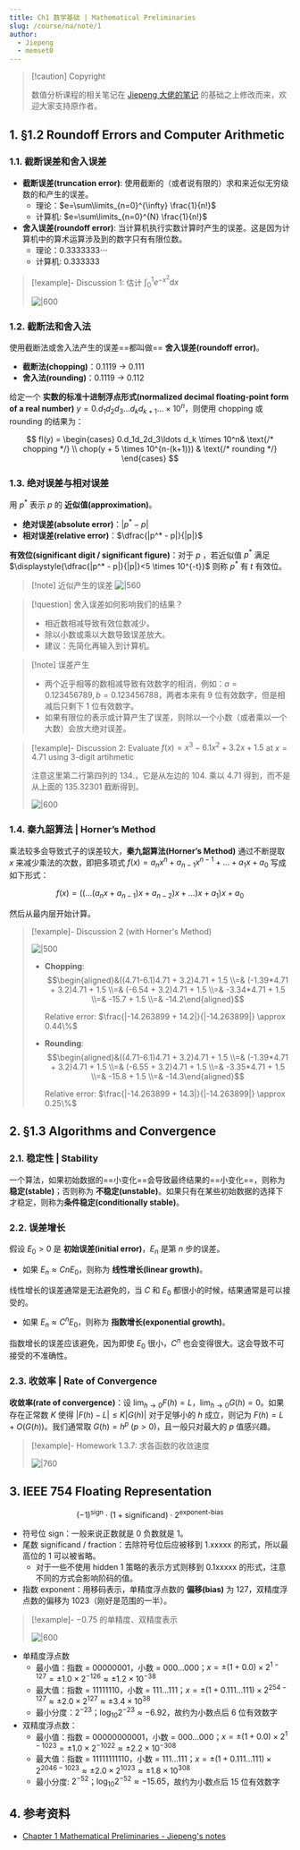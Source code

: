 ```yaml
---
title: Ch1 数学基础 | Mathematical Preliminaries
slug: /course/na/note/1
author:
  - Jiepeng
  - memset0
---
```


> [!caution] Copyright
>
> 数值分析课程的相关笔记在 [Jiepeng 大佬的笔记](https://note.jiepeng.tech/CS/NA/) 的基础之上修改而来，欢迎大家支持原作者。

## 1. §1.2 Roundoff Errors and Computer Arithmetic

### 1.1. 截断误差和舍入误差

- **截断误差(truncation error)**: 使用截断的（或者说有限的）求和来近似无穷级数的和产生的误差。
    - 理论：$e=\sum\limits_{n=0}^{\infty} \frac{1}{n!}$
    - 计算机: $e=\sum\limits_{n=0}^{N} \frac{1}{n!}$
- **舍入误差(roundoff error)**: 当计算机执行实数计算时产生的误差。这是因为计算机中的算术运算涉及到的数字只有有限位数。
    - 理论：$0.3333333\cdots$
    - 计算机: $0.333333$

> [!example]- Discussion 1: 估计 $\displaystyle{\int_{0}^{1} e^{-x^{2}} \text{d} x}$
>
> ![|600](https://img.memset0.cn/2024/11/19/QLrJOtXg.png)

### 1.2. 截断法和舍入法

使用截断法或舍入法产生的误差==都叫做== **舍入误差(roundoff error)**。

- **截断法(chopping)**：0.1119 -> 0.111
- **舍入法(rounding)**：0.1119 -> 0.112

给定一个 **实数的标准十进制浮点形式(normalized decimal floating-point form of a real number)** $y = 0.d_1d_2d_3\ldots d_kd_{k+1}\ldots \times 10^n$，则使用 chopping 或 rounding 的结果为：

$$
fl(y) = \begin{cases} 0.d_1d_2d_3\ldots d_k \times 10^n& \text{/* chopping */} \\ chop(y + 5 \times 10^{n-(k+1)}) & \text{/* rounding */} \end{cases}
$$

### 1.3. 绝对误差与相对误差

用 $p^*$ 表示 $p$ 的 **近似值(approximation)**。

- **绝对误差(absolute error)**：$|p^* - p|$
- **相对误差(relative error)**：$\dfrac{|p^* - p|}{|p|}$

**有效位(significant digit / significant figure)**：对于 $p$ ，若近似值 $p^\ast$ 满足 $\displaystyle{\dfrac{|p^* - p|}{|p|}<5 \times 10^{-t}}$ 则称 $p^{\ast}$ 有 $t$ 有效位。

> [!note] 近似产生的误差
> ![|560](https://img.memset0.cn/2024/11/19/QBex1IMM.png)

> [!question] 舍入误差如何影响我们的结果？
>
> -   相近数相减导致有效位数减少。
> -   除以小数或乘以大数导致误差放大。
> -   建议：先简化再输入到计算机。

> [!note] 误差产生
>
> -   两个近乎相等的数相减导致有效数字的相消，例如：$a=0.123456789, b=0.123456788$，两者本来有 9 位有效数字，但是相减后只剩下 1 位有效数字。
> -   如果有限位的表示或计算产生了误差，则除以一个小数（或者乘以一个大数）会放大绝对误差。

> [!example]- Discussion 2: Evaluate $f(x)=x^{3}-6.1x^{2}+3.2x+1.5$ at $x=4.71$ using 3-digit artihmetic
>
> 注意这里第二行第四列的 $134.$，它是从左边的 $104.$ 乘以 $4.71$ 得到，而不是从上面的 $135.32301$ 截断得到。
>
> ![|600](https://img.memset0.cn/2024/11/19/bqegfIDe.png)

### 1.4. 秦九韶算法 | Horner’s Method

乘法较多会导致式子的误差较大，**秦九韶算法(Horner’s Method)** 通过不断提取 $x$ 来减少乘法的次数，即把多项式 $f(x) = a_nx^n + a_{n-1}x^{n-1} + \ldots + a_1x + a_0$ 写成如下形式：

$$
f(x) = ((\ldots(a_nx + a_{n-1})x + a_{n-2})x + \ldots)x + a_1)x + a_0
$$

然后从最内层开始计算。

> [!example]- Discussion 2 (with Horner's Method)
>
> ![|500](https://img.memset0.cn/2024/11/19/yNN4gbHR.png)
>
> -   **Chopping**:  
>     $$\begin{aligned}&((4.71-6.1)4.71 + 3.2)4.71 + 1.5 \\=& (-1.39*4.71 + 3.2)4.71 + 1.5 \\=& (-6.54 + 3.2)4.71 + 1.5 \\=& -3.34*4.71 + 1.5 \\=& -15.7 + 1.5 \\=& -14.2\end{aligned}$$
>
>     Relative error: $\frac{|-14.263899 + 14.2|}{|-14.263899|} \approx 0.44\%$
>
> -   **Rounding**:  
>     $$\begin{aligned}&((4.71-6.1)4.71 + 3.2)4.71 + 1.5 \\=& (-1.39*4.71 + 3.2)4.71 + 1.5 \\=& (-6.55 + 3.2)4.71 + 1.5 \\=& -3.35*4.71 + 1.5 \\=& -15.8 + 1.5 \\=& -14.3\end{aligned}$$
>
>     Relative error: $\frac{|-14.263899 + 14.3|}{|-14.263899|} \approx 0.25\%$

## 2. §1.3 Algorithms and Convergence

### 2.1. 稳定性 | Stability

一个算法，如果初始数据的==小变化==会导致最终结果的==小变化==，则称为 **稳定(stable)**；否则称为 **不稳定(unstable)**。如果只有在某些初始数据的选择下才稳定，则称为**条件稳定(conditionally stable)**。

### 2.2. 误差增长

假设 $E_0 > 0$ 是 **初始误差(initial error)**，$E_n$ 是第 $n$ 步的误差。

- 如果 $E_n \approx CnE_0$，则称为 **线性增长(linear growth)**。

线性增长的误差通常是无法避免的，当 $C$ 和 $E_0$ 都很小的时候，结果通常是可以接受的。

- 如果 $E_n \approx C^nE_0$，则称为 **指数增长(exponential growth)**。

指数增长的误差应该避免，因为即使 $E_0$ 很小，$C^n$ 也会变得很大。这会导致不可接受的不准确性。

### 2.3. 收敛率 | Rate of Convergence

**收敛率(rate of convergence)**：设 $\displaystyle{\lim_{h\to 0} F(h) = L}$，$\displaystyle{\lim_{h\to 0} G(h) = 0}$。如果存在正常数 $K$ 使得 $\displaystyle{|F(h)-L| \leq K|G(h)|}$ 对于足够小的 $h$ 成立，则记为 $F(h)=L+O(G(h))$。我们通常取 $G(h)=h^p\ (p>0)$，且一般只对最大的 $p$ 值感兴趣。

> [!example]- Homework 1.3.7: 求各函数的收敛速度
>
> ![|760](https://img.memset0.cn/2024/11/19/zz0zOSkv.png)

## 3. IEEE 754 Floating Representation

$$
(-1)^\text{sign} \cdot (1+\text{significand}) \cdot 2^{\text{exponent-bias}}
$$

- 符号位 sign：一般来说正数就是 0 负数就是 1。
- 尾数 significand / fraction：去除符号位后应被移到 $1.\text{xxxxx}$ 的形式，所以最高位的 1 可以被省略。
    - 对于一些不使用 hidden 1 策略的表示方式则移到 $0.1\text{xxxxx}$ 的形式，注意不同的方式会影响阶码的值。
- 指数 exponent：用移码表示，单精度浮点数的 **偏移(bias)** 为 $127$，双精度浮点数的偏移为 $1023$（刚好是范围的一半）。

> [!example]- $-0.75$ 的单精度、双精度表示
>
> ![|600](https://img.memset0.cn/2024/11/18/Lpm9HU9X.png)

- 单精度浮点数
    - 最小值：指数 = 00000001，小数 = 000...000；$x = \pm  (1+0.0) \times 2^{1-127} = \pm 1.0 \times 2^{-126} \approx \pm 1.2 \times 10^{-38}$
    - 最大值：指数 = 11111110，小数 = 111...111；$x = \pm (1+0.111\ldots 111) \times 2^{254-127} \approx \pm 2.0 \times 2^{127} \approx \pm 3.4 \times 10^{38}$
    - 最小分度：$2^{-23}$；$\log_{10}{2^{-23}}\approx -6.92$，故约为小数点后 6 位有效数字
- 双精度浮点数：
    - 最小值：指数 = 00000000001，小数 = 000...000；$x = \pm (1+0.0) \times 2^{1-1023} = \pm 1.0 \times 2^{-1022} \approx \pm 2.2 \times 10^{-308}$
    - 最大值：指数 = 11111111110，小数 = 111...111；$x = \pm (1+0.111\ldots 111) \times 2^{2046-1023} \approx \pm 2.0 \times 2^{1023} \approx \pm 1.8 \times 10^{308}$
    - 最小分度: $2^{-52}$；$\log_{10}{2^{-52}}\approx -15.65$，故约为小数点后 15 位有效数字

## 4. 参考资料

- [Chapter 1 Mathematical Preliminaries - Jiepeng's notes](https://note.jiepeng.tech/CS/NA/Chapter_01/)
